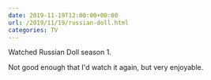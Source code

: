 ```yaml
---
date: 2019-11-19T12:00:00+00:00
url: /2019/11/19/russian-doll.html
categories: TV
---
```

Watched Russian Doll season 1.

Not good enough that I'd watch it again, but very enjoyable.


